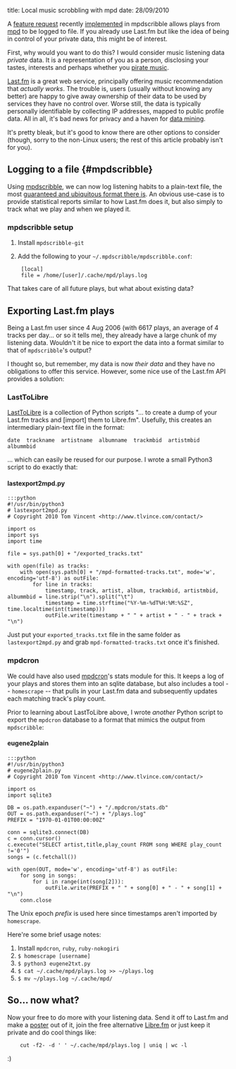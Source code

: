 title: Local music scrobbling with mpd
date: 28/09/2010

A <a href="http://www.musicpd.org/mantis/view.php?id=3033" title="mpdscribble bug tracker">feature request</a> recently <a href="http://git.musicpd.org/cgit/master/mpdscribble.git/commit/?id=ee72953d93b967b665dbc7447ffbaf5d9ffec324" title="The mpdscribble git commit that implements the local logging feature">implemented</a> in mpdscribble allows plays from <a href="http://mpd.wikia.com/" title="Music Player Daemon Community Wiki">mpd</a> to be logged to file. If you already use Last.fm but like the idea of being in control of your private data, this might be of interest. <!--more-->

First, why would you want to do this? I would consider music listening data *private* data. It is a representation of you as a person, disclosing your tastes, interests and perhaps whether you [pirate music][cbs].

[Last.fm][] is a great web service, principally offering music recommendation that *actually works*. The trouble is, users (usually without knowing any better) are happy to give away ownership of their data to be used by services they have no control over. Worse still, the data is typically personally identifiable by collecting IP addresses, mapped to public profile data. All in all, it's bad news for privacy and a haven for [data mining][eff].

It's pretty bleak, but it's good to know there are other options to consider (though, sorry to the non-Linux users; the rest of this article probably isn't for you).

Logging to a file {#mpdscribble}
-----------------

Using [mpdscribble][], we can now log listening habits to a plain-text file, the most [guaranteed and ubiquitous format there is][philo]. An obvious use-case is to provide statistical reports similar to how Last.fm does it, but also simply to track what we play and when we played it.

### mpdscribble setup

1. Install `mpdscribble-git`
2. Add the following to your `~/.mpdscribble/mpdscribble.conf`:

        [local]
        file = /home/[user]/.cache/mpd/plays.log

That takes care of all future plays, but what about existing data?

Exporting Last.fm plays
-----------------------

Being a Last.fm user since 4 Aug 2006 (with 6617 plays, an average of 4 tracks per day... or so it tells me), they already have a large chunk of my listening data. Wouldn't it be nice to export the data into a format similar to that of `mpdscribble`'s output?

I thought so, but remember, my data is now *their data* and they have no obligations to offer this service. However, some nice use of the Last.fm API provides a solution:

### LastToLibre

[LastToLibre][] is a collection of Python scripts "... to create a dump of your Last.fm tracks and [import] them to Libre.fm". Usefully, this creates an intermediary plain-text file in the format:

    date  trackname  artistname  albumname  trackmbid  artistmbid  albummbid

... which can easily be reused for our purpose. I wrote a small Python3 script to do exactly that:

#### lastexport2mpd.py

    :::python
    #!/usr/bin/python3
    # lastexport2mpd.py
    # Copyright 2010 Tom Vincent <http://www.tlvince.com/contact/>

    import os
    import sys
    import time

    file = sys.path[0] + "/exported_tracks.txt"

    with open(file) as tracks:
        with open(sys.path[0] + "/mpd-formatted-tracks.txt", mode='w', encoding='utf-8') as outFile:
            for line in tracks:
                timestamp, track, artist, album, trackmbid, artistmbid, albummbid = line.strip("\n").split("\t")
                timestamp = time.strftime("%Y-%m-%dT%H:%M:%SZ", time.localtime(int(timestamp)))
                outFile.write(timestamp + " " + artist + " - " + track + "\n")

Just put your `exported_tracks.txt` file in the same folder as `lastexport2mpd.py` and grab `mpd-formatted-tracks.txt` once it's finished.

### mpdcron

We could have also used [mpdcron][]'s stats module for this. It keeps a log of your plays and stores them into an sqlite database, but also includes a tool -- `homescrape` --  that pulls in your Last.fm data and subsequently updates each matching track's play count.

Prior to learning about LastToLibre above, I wrote *another* Python script to export the `mpdcron` database to a format that mimics the output from `mpdscribble`:

#### eugene2plain

    :::python
    #!/usr/bin/python3
    # eugene2plain.py
    # Copyright 2010 Tom Vincent <http://www.tlvince.com/contact/>

    import os
    import sqlite3

    DB = os.path.expanduser("~") + "/.mpdcron/stats.db"
    OUT = os.path.expanduser("~") + "/plays.log"
    PREFIX = "1970-01-01T00:00:00Z"

    conn = sqlite3.connect(DB)
    c = conn.cursor()
    c.execute("SELECT artist,title,play_count FROM song WHERE play_count !='0'")
    songs = (c.fetchall())

    with open(OUT, mode='w', encoding='utf-8') as outFile:
        for song in songs:
            for i in range(int(song[2])):
                outFile.write(PREFIX + " " + song[0] + " - " + song[1] + "\n")
        conn.close

The Unix epoch *prefix* is used here since timestamps aren't imported by `homescrape`.

Here're some brief usage notes:

1. Install `mpdcron`, `ruby`, `ruby-nokogiri`
2. `$ homescrape [username]`
3. `$ python3 eugene2txt.py`
4. `$ cat ~/.cache/mpd/plays.log >> ~/plays.log`
5. `$ mv ~/plays.log ~/.cache/mpd/`

So... now what?
---------------

Now your free to do more with your listening data. Send it off to Last.fm and make a [poster][] out of it, join the free alternative [Libre.fm][] or just keep it private and do cool things like:

        cut -f2- -d ' ' ~/.cache/mpd/plays.log | uniq | wc -l

:)

  [mpdcron]: http://alip.github.com/mpdcron/ "mpdcron homepage on GitHub"
  [coreutils]: http://en.wikipedia.org/wiki/Coreutils "Wikipedia article on GNU Coreutils"
  [poster]: http://lastgraph.aeracode.org/about/posters/ "LastGraph Last.fm playing history posters"
  [Libre.fm]: http://libre.fm/ "Libre.fm homepage"
  [Last.fm]: http://last.fm/ "Last.fm homepage"
  [mpdscribble]: http://mpd.wikia.com/wiki/Client:Mpdscribble "The mpd Last.fm scrobbler homepage"
  [cbs]: http://techcrunch.com/2009/02/20/did-lastfm-just-hand-over-user-listening-data-to-the-riaa/ "The infamous Techcrunch/Last.fm data leakage rumour"
  [eff]: http://www.eff.org/deeplinks/2009/02/last-fm-and-the-diabolical-power-of-data-mining "Electronic Frontier Foundation on Last.fm data mining"
  [philo]: http://en.wikipedia.org/wiki/Unix_philosophy#McIlroy:_A_Quarter_Century_of_Unix "Wikipedia article on the Unix Philosophy"
  [LastToLibre]: http://bugs.libre.fm/wiki/LastToLibre "LastToLibre Last.fm export scripts"
